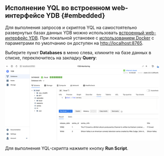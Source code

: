 ## Исполнение YQL во встроенном web-интерфейсе YDB {#embedded}

Для выполнения запросов и скриптов YQL на самостоятельно развернутых базах данных YDB можно использовать [встроенный web-интерфейс YDB](../../../maintenance/embedded_monitoring/overview.md). При локальной установке с [использованием Docker](../../ydb_docker.md) с параметрами по умолчанию он доступен на [http://localhost:8765](http://localhost:8765).

Выберите пункт **Databases** в меню слева, кликните на базе данных в списке, переключитесь на закладку **Query**:

![embedded_query](../../_assets/embedded_query.png)

Для выполнения YQL-скрипта нажмите кнопку **Run Script**.